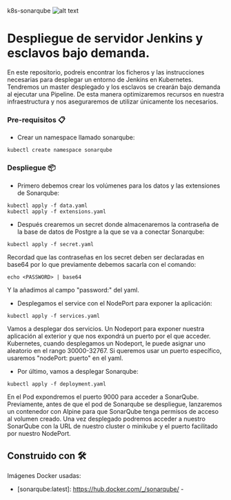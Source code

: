 k8s-sonarqube
![alt text](https://miro.medium.com/fit/c/1838/551/1*zf72LjVfgiRJVmGyUY3Rjg.png) 
# Despliegue de servidor Jenkins y esclavos bajo demanda.
En este repositorio, podreis encontrar los ficheros y las instrucciones necesarias para desplegar un entorno de Jenkins en Kubernetes.
Tendremos un master desplegado y los esclavos se crearán bajo demanda al ejecutar una Pipeline. De esta manera optimizaremos recursos en nuestra infraestructura y nos aseguraremos de utilizar únicamente los necesarios.

### Pre-requisitos 📋
* Crear un namespace llamado sonarqube:
```
kubectl create namespace sonarqube
```

### Despliegue 📦
* Primero debemos crear los volúmenes para los datos y las extensiones de Sonarqube:
```
kubectl apply -f data.yaml
kubectl apply -f extensions.yaml
```

* Después crearemos un secret donde almacenaremos la contraseña de la base de datos de Postgre a la que se va a conectar Sonarqube:
```
kubectl apply -f secret.yaml
```
Recordad que las contraseñas en los secret deben ser declaradas en base64 por lo que previamente debemos sacarla con el comando:
```
echo <PASSWORD> | base64
```
Y la añadimos al campo "password:" del yaml.

* Desplegamos el service con el NodePort para exponer la aplicación:
```
kubectl apply -f services.yaml
```
Vamos a desplegar dos servicios. Un Nodeport para exponer nuestra aplicación al exterior y que nos expondrá un puerto por el que acceder. Kubernetes, cuando desplegamos un Nodeport, le puede asignar uno aleatorio en el rango 30000-32767. Si queremos usar un puerto específico, usaremos "nodePort: puerto" en el yaml.

* Por último, vamos a desplegar Sonarqube:
```
kubectl apply -f deployment.yaml
```
En el Pod expondremos el puerto 9000 para acceder a SonarQube.
Previamente, antes de que el pod de Sonarqube se despliegue, lanzaremos un contenedor con Alpine para que SonarQube tenga permisos de acceso al volumen creado.
Una vez desplegado podremos acceder a nuestro SonarQube con la URL de nuestro cluster o minikube y el puerto facilitado por nuestro NodePort.

## Construido con 🛠️
Imágenes Docker usadas:
* [sonarqube:latest]: https://hub.docker.com/_/sonarqube/ -